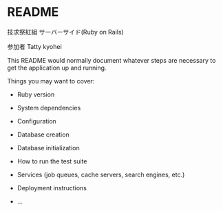 # README

技求祭紅組 サーバーサイド(Ruby on Rails)

参加者
Tatty
kyohei


This README would normally document whatever steps are necessary to get the
application up and running.

Things you may want to cover:

* Ruby version

* System dependencies

* Configuration

* Database creation

* Database initialization

* How to run the test suite

* Services (job queues, cache servers, search engines, etc.)

* Deployment instructions

* ...
